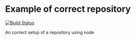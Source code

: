 # Example of correct repository
[![Build Status](https://travis-ci.org/SoftwareForScience/testjs.svg?branch=master)](https://travis-ci.org/SoftwareForScience/testjs)

An correct setup of a repository using node
